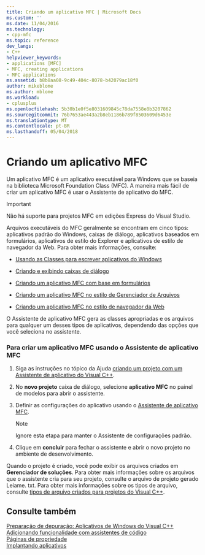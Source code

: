 ```yaml
---
title: Criando um aplicativo MFC | Microsoft Docs
ms.custom: ''
ms.date: 11/04/2016
ms.technology:
- cpp-mfc
ms.topic: reference
dev_langs:
- C++
helpviewer_keywords:
- applications [MFC]
- MFC, creating applications
- MFC applications
ms.assetid: b8b8aa08-9c49-404c-8078-b42079ac18f0
author: mikeblome
ms.author: mblome
ms.workload:
- cplusplus
ms.openlocfilehash: 5b30b1e0f5e8031609845c78da7558e8b3207862
ms.sourcegitcommit: 76b7653ae443a2b8eb1186b789f8503609d6453e
ms.translationtype: MT
ms.contentlocale: pt-BR
ms.lasthandoff: 05/04/2018
---
```

# <a name="creating-an-mfc-application"></a>Criando um aplicativo MFC
Um aplicativo MFC é um aplicativo executável para Windows que se baseia na biblioteca Microsoft Foundation Class (MFC). A maneira mais fácil de criar um aplicativo MFC é usar o Assistente de aplicativo do MFC.  
  
> [!IMPORTANT]
>  Não há suporte para projetos MFC em edições Express do Visual Studio.  
  
 Arquivos executáveis do MFC geralmente se encontram em cinco tipos: aplicativos padrão do Windows, caixas de diálogo, aplicativos baseados em formulários, aplicativos de estilo do Explorer e aplicativos de estilo de navegador da Web. Para obter mais informações, consulte:  
  
-   [Usando as Classes para escrever aplicativos do Windows](../../mfc/using-the-classes-to-write-applications-for-windows.md)  
  
-   [Criando e exibindo caixas de diálogo](../../mfc/creating-and-displaying-dialog-boxes.md)  
  
-   [Criando um aplicativo MFC com base em formulários](../../mfc/reference/creating-a-forms-based-mfc-application.md)  
  
-   [Criando um aplicativo MFC no estilo de Gerenciador de Arquivos](../../mfc/reference/creating-a-file-explorer-style-mfc-application.md)  
  
-   [Criando um aplicativo MFC no estilo de navegador da Web](../../mfc/reference/creating-a-web-browser-style-mfc-application.md)  
  
 O Assistente de aplicativo MFC gera as classes apropriadas e os arquivos para qualquer um desses tipos de aplicativos, dependendo das opções que você seleciona no assistente.  
  
### <a name="to-create-an-mfc-application-using-the-mfc-application-wizard"></a>Para criar um aplicativo MFC usando o Assistente de aplicativo MFC  
  
1.  Siga as instruções no tópico da Ajuda [criando um projeto com um Assistente de aplicativo do Visual C++](../../ide/creating-desktop-projects-by-using-application-wizards.md).  
  
2.  No **novo projeto** caixa de diálogo, selecione **aplicativo MFC** no painel de modelos para abrir o assistente.  
  
3.  Definir as configurações do aplicativo usando o [Assistente de aplicativo MFC](../../mfc/reference/mfc-application-wizard.md).  
  
    > [!NOTE]
    >  Ignore esta etapa para manter o Assistente de configurações padrão.  
  
4.  Clique em **concluir** para fechar o assistente e abrir o novo projeto no ambiente de desenvolvimento.  
  
 Quando o projeto é criado, você pode exibir os arquivos criados em **Gerenciador de soluções**. Para obter mais informações sobre os arquivos que o assistente cria para seu projeto, consulte o arquivo de projeto gerado Leiame. txt. Para obter mais informações sobre os tipos de arquivo, consulte [tipos de arquivo criados para projetos do Visual C++](../../ide/file-types-created-for-visual-cpp-projects.md).  
  
## <a name="see-also"></a>Consulte também  
 [Preparação de depuração: Aplicativos de Windows do Visual C++](http://msdn.microsoft.com/en-us/a8bc54de-41a3-464d-9a12-db9bdcbc1ad5)   
 [Adicionando funcionalidade com assistentes de código](../../ide/adding-functionality-with-code-wizards-cpp.md)   
 [Páginas de propriedade](../../ide/property-pages-visual-cpp.md)   
 [Implantando aplicativos](http://msdn.microsoft.com/en-us/4ff8881d-0daf-47e7-bfe7-774c625031b4)

